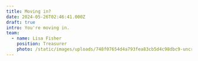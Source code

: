 ```yaml
---
title: Moving in?
date: 2024-05-26T02:46:41.000Z
draft: true
intro: You're moving in.
team:
  - name: Lisa Fisher
    position: Treasurer
    photo: /static/images/uploads/748f07654d4a793fea83cb5d4c98dbc9-uncropped_scaled_within_1536_1152.webp
---
```

